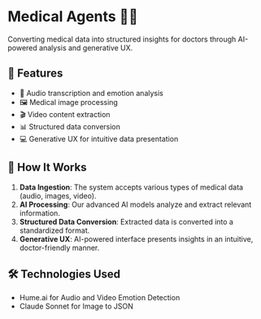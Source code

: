 # Medical Agents 🏥🤖

Converting medical data into structured insights for doctors through AI-powered analysis and generative UX.

## 🌟 Features

- 🎤 Audio transcription and emotion analysis
- 🖼️ Medical image processing
- 🎬 Video content extraction
- 📊 Structured data conversion
- 💻 Generative UX for intuitive data presentation



## 🧠 How It Works

1. **Data Ingestion**: The system accepts various types of medical data (audio, images, video).
2. **AI Processing**: Our advanced AI models analyze and extract relevant information.
3. **Structured Data Conversion**: Extracted data is converted into a standardized format.
4. **Generative UX**: AI-powered interface presents insights in an intuitive, doctor-friendly manner.

## 🛠️ Technologies Used

- Hume.ai for Audio and Video Emotion Detection
- Claude Sonnet for Image to JSON

